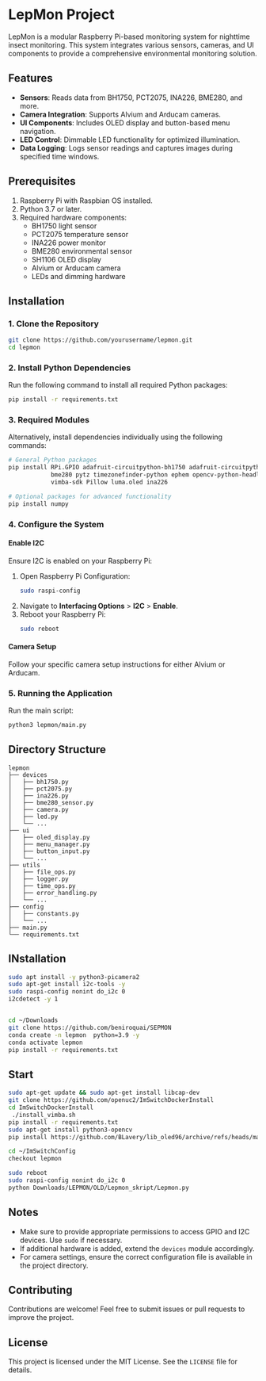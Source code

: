 # LepMon Project

LepMon is a modular Raspberry Pi-based monitoring system for nighttime insect monitoring. This system integrates various sensors, cameras, and UI components to provide a comprehensive environmental monitoring solution.

## Features

- **Sensors**: Reads data from BH1750, PCT2075, INA226, BME280, and more.
- **Camera Integration**: Supports Alvium and Arducam cameras.
- **UI Components**: Includes OLED display and button-based menu navigation.
- **LED Control**: Dimmable LED functionality for optimized illumination.
- **Data Logging**: Logs sensor readings and captures images during specified time windows.

## Prerequisites

1. Raspberry Pi with Raspbian OS installed.
2. Python 3.7 or later.
3. Required hardware components:
   - BH1750 light sensor
   - PCT2075 temperature sensor
   - INA226 power monitor
   - BME280 environmental sensor
   - SH1106 OLED display
   - Alvium or Arducam camera
   - LEDs and dimming hardware

## Installation

### 1. Clone the Repository

```bash
git clone https://github.com/yourusername/lepmon.git
cd lepmon
```

### 2. Install Python Dependencies

Run the following command to install all required Python packages:

```bash
pip install -r requirements.txt
```

### 3. Required Modules

Alternatively, install dependencies individually using the following commands:

```bash
# General Python packages
pip install RPi.GPIO adafruit-circuitpython-bh1750 adafruit-circuitpython-pct2075 smbus2 \
            bme280 pytz timezonefinder-python ephem opencv-python-headless \
            vimba-sdk Pillow luma.oled ina226

# Optional packages for advanced functionality
pip install numpy
```

### 4. Configure the System

#### Enable I2C

Ensure I2C is enabled on your Raspberry Pi:

1. Open Raspberry Pi Configuration:
   ```bash
   sudo raspi-config
   ```
2. Navigate to **Interfacing Options** > **I2C** > **Enable**.
3. Reboot your Raspberry Pi:
   ```bash
   sudo reboot
   ```

#### Camera Setup

Follow your specific camera setup instructions for either Alvium or Arducam.

### 5. Running the Application

Run the main script:

```bash
python3 lepmon/main.py
```

## Directory Structure

```
lepmon
├── devices
│   ├── bh1750.py
│   ├── pct2075.py
│   ├── ina226.py
│   ├── bme280_sensor.py
│   ├── camera.py
│   ├── led.py
│   └── ...
├── ui
│   ├── oled_display.py
│   ├── menu_manager.py
│   ├── button_input.py
│   └── ...
├── utils
│   ├── file_ops.py
│   ├── logger.py
│   ├── time_ops.py
│   ├── error_handling.py
│   └── ...
├── config
│   ├── constants.py
│   └── ...
├── main.py
└── requirements.txt
```

## INstallation 

```bash
sudo apt install -y python3-picamera2
sudo apt-get install i2c-tools -y
sudo raspi-config nonint do_i2c 0
i2cdetect -y 1


cd ~/Downloads
git clone https://github.com/beniroquai/SEPMON
conda create -n lepmon  python=3.9 -y
conda activate lepmon
pip install -r requirements.txt
```

## Start 

```bash
sudo apt-get update && sudo apt-get install libcap-dev
git clone https://github.com/openuc2/ImSwitchDockerInstall
cd ImSwitchDockerInstall
 ./install_vimba.sh 
pip install -r requirements.txt 
sudo apt-get install python3-opencv
pip install https://github.com/BLavery/lib_oled96/archive/refs/heads/master.zip

cd ~/ImSwitchConfig 
checkout lepmon

sudo reboot
sudo raspi-config nonint do_i2c 0
python Downloads/LEPMON/OLD/Lepmon_skript/Lepmon.py 
```

## Notes

- Make sure to provide appropriate permissions to access GPIO and I2C devices. Use `sudo` if necessary.
- If additional hardware is added, extend the `devices` module accordingly.
- For camera settings, ensure the correct configuration file is available in the project directory.

## Contributing

Contributions are welcome! Feel free to submit issues or pull requests to improve the project.

## License

This project is licensed under the MIT License. See the `LICENSE` file for details.

